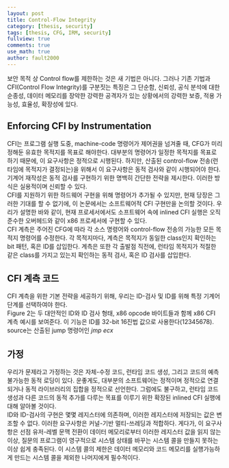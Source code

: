```yaml
---
layout: post
title: Control-Flow Integrity
category: [thesis, security]
tags: [thesis, CFG, IRM, security]
fullview: true
comments: true
use_math: true
author: fault2000
---
```


 보안 목적 상 Control flow를 제한하는 것은 새 기법은 아니다. 그러나 기존 기법과 CFI(Control Flow Integrity)를 구분짓는 특징은 그 단순함, 신뢰성, 공식 분석에 대한 순종성, 데이터 메모리를 장악한 강력한 공격자가 있는 상황에서의 강력한 보증, 적용 가능성, 효율성, 확장성에 있다.  

## Enforcing CFI by Instrumentation
 
 CFI는 프로그램 실행 도중, machine-code 명령어가 제어권을 넘겨줄 때, CFG가 미리 정해둔 유효한 목적지를 목표로 해야한다. 대부분의 명령어가 일정한 목적지를 목표로 하기 때문에, 이 요구사항은 정적으로 시행된다. 하지만, 산출된 control-flow 전송(런타임에 목적지가 결정되는)을 위해서 이 요구사항은 동적 검사와 같이 시행되어야 한다.  
 기계어 재작성은 동적 검사를 구현하기 위한 명백히 간단한 전략을 제시한다. 이러한 방식은 실용적이며 신뢰할 수 있다.  
 CFI를 지원하기 위한 하드웨어 구현을 위해 명령어가 추가될 수 있지만, 현재 당장은 그러한 기대를 할 수 없기에, 이 논문에서는 소프트웨어적 CFI 구현만을 논의할 것이다. 우리가 설명한 바와 같이, 현재 프로세서에서도 소프트웨어 속에 inlined CFI 실행은 오직 준수한 오버헤드와 같이 x86 프로세서에 구현할 수 있다.  
 CFI 계측은 주어진 CFG에 따라 각 소스 명령어와 control-flow 전송의 가능한 모든 목적지 명령어를 수정한다. 각 목적지마다, 계측은 목적지가 동일한 class인지 확인하는 bit 패턴, 혹은 ID를 삽입한다. 계측은 또한 각 출발점 직전에, 런타임 목적지가 적절한 같은 class를 가지고 있는지 확인하는 동적 검사, 혹은 ID 검사를 삽입한다.  
 
## CFI 계측 코드
 
 CFI 계측을 위한 기본 전략을 세공하기 위해, 우리는 ID-검사 및 ID를 위해 특정 기계어 단계를 선택하여야 한다.  
 Figure 2는 두 대안적인 ID와 ID 검사 형태, x86 opcode 바이트들과 함께 x86 CFI 계측 예시를 보여준다. 이 기능은 ID를 32-bit 16진법 값으로 사용한다(12345678). source는 산출된 jump 명령어인 *jmp ecx*
 
## 가정
 
 우리가 문제라고 가정하는 것은 자체-수정 코드, 런타임 코드 생성, 그리고 코드의 예측불가능한 동적 로딩이 있다. 운좋게도, 대부분의 소프트웨어는 정적이며 정적으로 연결되거나 동적 라이브러리의 집합을 정적으로 선언한다. 그럼에도 불구하고, 런타임 코드 생성과 다른 코드의 동적 추가를 다루는 목표를 이루기 위한 확장된 inlined CFI 실행에 대해 알아볼 것이다.  
 ID와 ID-검사의 구현은 몇몇 레지스터에 의존하며, 이러한 레지스터에 저장되는 값은 변조할 수 없다. 이러한 요구사항은 커널-기반 멀티-쓰레딩과 적합하다. 게다가, 이 요구사항은 선점 유저-레벨 문맥 전환이 데이터 메모리로부터 이러한 레지스터 값을 읽지 않는 이상, 질문의 프로그램이 영구적으로 시스템 상태를 바꾸는 시스템 콜을 만들지 못하는 이상 쉽게 충족된다. 이 시스템 콜의 제한은 데이터 메모리와 코드 메모리를 실행가능하게 만드는 시스템 콜을 제외한 나머지에게 필수적이다.  

